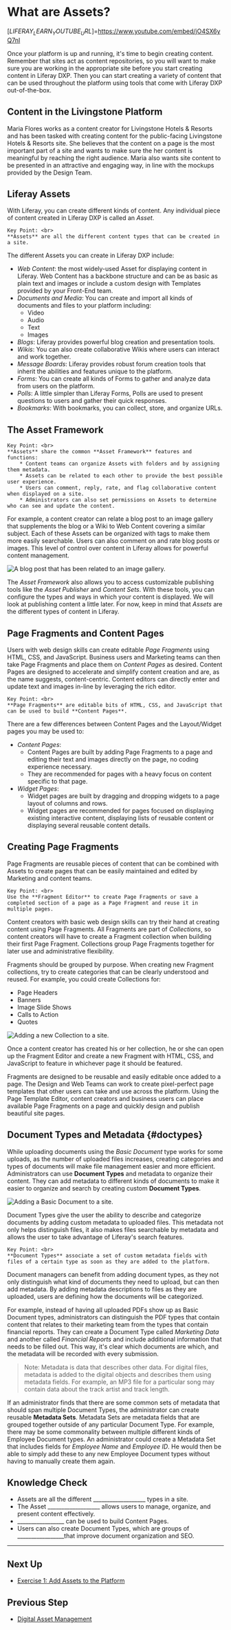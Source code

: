 # What are Assets?

[$LIFERAY_LEARN_YOUTUBE_URL$]=https://www.youtube.com/embed/jO4SX6yQ7nI

Once your platform is up and running, it's time to begin creating content. Remember that sites act as content repositories, so you will want to make sure you are working in the appropriate site before you start creating content in Liferay DXP. Then you can start creating a variety of content that can be used throughout the platform using tools that come with Liferay DXP out-of-the-box.

## Content in the Livingstone Platform

Maria Flores works as a content creator for Livingstone Hotels & Resorts and has been tasked with creating content for the public-facing Livingstone Hotels & Resorts site. She believes that the content on a page is the most important part of a site and wants to make sure the her content is meaningful by reaching the right audience. Maria also wants site content to be presented in an attractive and engaging way, in line with the mockups provided by the Design Team.

## Liferay Assets

With Liferay, you can create different kinds of content. Any individual piece of content created in Liferay DXP is called an _Asset_.

```{important}
Key Point: <br>
**Assets** are all the different content types that can be created in a site.
```

The different Assets you can create in Liferay DXP include:

* _Web Content_: the most widely-used Asset for displaying content in Liferay. Web Content has a backbone structure and can be as basic as plain text and images or include a custom design with Templates provided by your Front-End team.
* _Documents and Media_: You can create and import all kinds of documents and files to your platform including:
	* Video
	* Audio
	* Text
	* Images
* _Blogs_: Liferay provides powerful blog creation and presentation tools.
* _Wikis_: You can also create collaborative Wikis where users can interact and work together.
* _Message Boards_: Liferay provides robust forum creation tools that inherit the abilities and features unique to the platform.
* _Forms_: You can create all kinds of Forms to gather and analyze data from users on the platform.
* _Polls_: A little simpler than Liferay Forms, Polls are used to present questions to users and gather their quick responses.
* _Bookmarks_: With bookmarks, you can collect, store, and organize URLs.

## The Asset Framework

```{important}
Key Point: <br>
**Assets** share the common **Asset Framework** features and functions:
	* Content teams can organize Assets with folders and by assigning them metadata.
	* Assets can be related to each other to provide the best possible user experience.
	* Users can comment, reply, rate, and flag collaborative content when displayed on a site.
	* Administrators can also set permissions on Assets to determine who can see and update the content.
```

For example, a content creator can relate a blog post to an image gallery that supplements the blog or a Wiki to Web Content covering a similar subject. Each of these Assets can be organized with tags to make them more easily searchable. Users can also comment on and rate blog posts or images. This level of control over content in Liferay allows for powerful content management.

![A blog post that has been related to an image gallery.](./images/related.png)

The _Asset Framework_ also allows you to access customizable publishing tools like the _Asset Publisher_ and _Content Sets_. With these tools, you can configure the types and ways in which your content is displayed. We will look at publishing content a little later. For now, keep in mind that _Assets_ are the different types of content in Liferay.

## Page Fragments and Content Pages

Users with web design skills can create editable _Page Fragments_ using HTML, CSS, and JavaScript. Business users and Marketing teams can then take Page Fragments and place them on _Content Pages_ as desired. Content Pages are designed to accelerate and simplify content creation and are, as the name suggests, content-centric. Content editors can directly enter and update text and images in-line by leveraging the rich editor.

```{important}
Key Point: <br>
**Page Fragments** are editable bits of HTML, CSS, and JavaScript that can be used to build **Content Pages**.
```

There are a few differences between Content Pages and the Layout/Widget pages you may be used to:
* _Content Pages_:
	* Content Pages are built by adding Page Fragments to a page and editing their text and images directly on the page, no coding experience necessary.
	* They are recommended for pages with a heavy focus on content specific to that page.
* _Widget Pages_:
	* Widget pages are built by dragging and dropping widgets to a page layout of columns and rows.
	* Widget pages are recommended for pages focused on displaying existing interactive content, displaying lists of reusable content or displaying several reusable content details.

## Creating Page Fragments

Page Fragments are reusable pieces of content that can be combined with Assets to create pages that can be easily maintained and edited by Marketing and content teams.

```{important}
Key Point: <br>
Use the **Fragment Editor** to create Page Fragments or save a completed section of a page as a Page Fragment and reuse it in multiple pages.
```

Content creators with basic web design skills can try their hand at creating content using Page Fragments. All Fragments are part of _Collections_, so content creators will have to create a Fragment collection when building their first Page Fragment. Collections group Page Fragments together for later use and administrative flexibility.

Fragments should be grouped by purpose. When creating new Fragment collections, try to create categories that can be clearly understood and reused. For example, you could create Collections for:
* Page Headers
* Banners
* Image Slide Shows
* Calls to Action
* Quotes

![Adding a new Collection to a site.](./images/new-collection.png)

Once a content creator has created his or her collection, he or she can open up the Fragment Editor and create a new Fragment with HTML, CSS, and JavaScript to feature in whichever page it should be featured.

Fragments are designed to be reusable and easily editable once added to a page. The Design and Web Teams can work to create pixel-perfect page templates that other users can take and use across the platform. Using the Page Template Editor, content creators and business users can place available Page Fragments on a page and quickly design and publish beautiful site pages.

## Document Types and Metadata {#doctypes}

While uploading documents using the _Basic Document_ type works for some uploads, as the number of uploaded files increases, creating categories and types of documents will make file management easier and more efficient. Administrators can use **Document Types** and metadata to organize their content. They can add metadata to different kinds of documents to make it easier to organize and search by creating custom **Document Types**.

![Adding a Basic Document to a site.](./images/basic-document.png)

Document Types give the user the ability to describe and categorize documents by adding custom metadata to uploaded files. This metadata not only helps distinguish files, it also makes files searchable by metadata and allows the user to take advantage of Liferay's search features.

```{important}
Key Point: <br>
**Document Types** associate a set of custom metadata fields with files of a certain type as soon as they are added to the platform.
```

Document managers can benefit from adding document types, as they not only distinguish what kind of documents they need to upload, but can then add metadata. By adding metadata descriptions to files as they are uploaded, users are defining how the documents will be categorized.

For example, instead of having all uploaded PDFs show up as Basic Document types, administrators can distinguish the PDF types that contain content that relates to their marketing team from the types that contain financial reports. They can create a Document Type called _Marketing Data_ and another called _Financial Reports_ and include additional information that needs to be filled out. This way, it's clear which documents are which, and the metadata will be recorded with every submission.

> Note: Metadata is data that describes other data. For digital files, metadata is added to the digital objects and describes them using metadata fields. For example, an MP3 file for a particular song may contain data about the track artist and track length.


If an administrator finds that there are some common sets of metadata that should span multiple Document Types, the administrator can create reusable **Metadata Sets**. Metadata Sets are metadata fields that are grouped together outside of any particular Document Type. For example, there may be some commonality between multiple different kinds of Employee Document types. An administrator could create a Metadata Set that includes fields for _Employee Name_ and _Employee ID_. He would then be able to simply add these to any new Employee Document types without having to manually create them again.

## Knowledge Check

  * Assets are all the different ___________________ types in a site.
  * The Asset ___________________ allows users to manage, organize, and present content effectively.
  * _________________ can be used to build Content Pages.
  * Users can also create Document Types, which are groups of _________________that improve document organization and SEO.

---

## Next Up

* [Exercise 1: Add Assets to the Platform](./exercise-1-add-assets-to-platform.md)

## Previous Step

* [Digital Asset Management](../digital-asset-management.md)